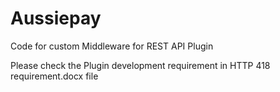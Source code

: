 # Aussiepay
Code for custom Middleware for REST API Plugin

Please check the Plugin development requirement in HTTP 418 requirement.docx file
